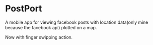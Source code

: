 # PostPort
A mobile app for viewing facebook posts with location data(only mine because the facebook api) plotted on a map.

Now with finger swipping action.
